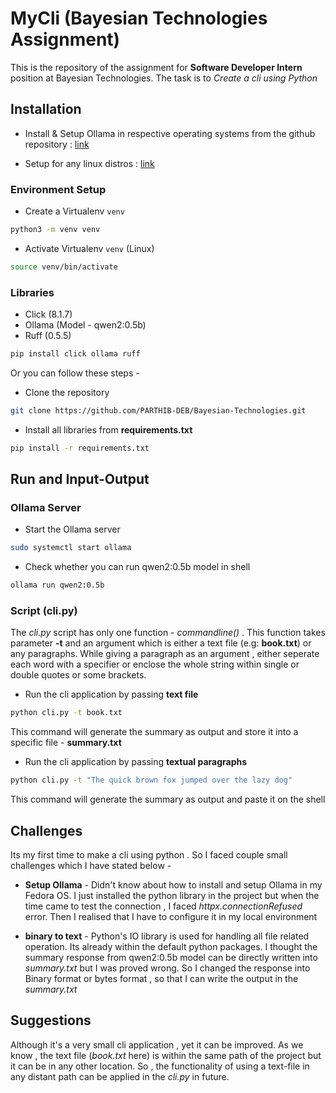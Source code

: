 # MyCli (Bayesian Technologies Assignment)
This is the repository of the assignment for **Software Developer Intern** position at Bayesian Technologies. The task is to *Create a cli using Python*

## Installation

- Install & Setup Ollama in respective operating systems from the github repository : [link](https://github.com/ollama/ollama)

- Setup for any linux distros : [link](https://github.com/ollama/ollama/blob/main/docs/linux.md)

### Environment Setup
- Create a Virtualenv ```venv```
```bash
python3 -m venv venv
```
- Activate Virtualenv ```venv``` (Linux)
```bash
source venv/bin/activate
```

### Libraries
- Click (8.1.7)
- Ollama (Model - qwen2:0.5b)
- Ruff (0.5.5)

```bash
pip install click ollama ruff
```
Or you can follow these steps -

- Clone the repository

```bash
git clone https://github.com/PARTHIB-DEB/Bayesian-Technologies.git
```

- Install all libraries from **requirements.txt**

```bash
pip install -r requirements.txt
```

## Run and Input-Output

### Ollama Server
- Start the Ollama server
```bash
sudo systemctl start ollama
```
- Check whether you can run qwen2:0.5b model in shell
```bash
ollama run qwen2:0.5b
```

### Script (cli.py)

The *cli.py* script has only one function - *commandline()* . This function takes parameter **-t** and an argument which is either a text file (e.g: **book.txt**) or any paragraphs. While giving a paragraph as an argument , either seperate each word with a specifier or enclose the whole string within single or double quotes or some brackets.

- Run the cli application by passing **text file**
```bash
python cli.py -t book.txt
```
This command will generate the summary as output and store it into a specific file - **summary.txt**


- Run the cli application by passing **textual paragraphs**
```bash
python cli.py -t "The quick brown fox jumped over the lazy dog"
```

This command will generate the summary as output and paste it on the shell


## Challenges
Its my first time to make a cli using python . So I faced couple small challenges which I have stated below - 
- **Setup Ollama** - Didn't know about how to install and setup Ollama in my Fedora OS. I just installed the python library in the project but when the time came to test the connection , I faced *httpx.connectionRefused* error. Then I realised that I have to configure it in my local environment

- **binary to text** - Python's IO library is used for handling all file related operation. Its already within the default python packages. I thought the summary response from qwen2:0.5b model can be directly written into *summary.txt* but I was proved wrong. So I changed the response into Binary format or bytes format , so that I can write the output in the *summary.txt*

## Suggestions
Although it's a very small cli application , yet it can be improved. As we know , the text file (*book.txt* here) is within the same path of the project but it can be in any other location. So , the functionality of using a text-file in any distant path can be applied in the *cli.py* in future.
